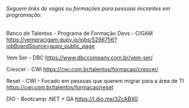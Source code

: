 ###### Seguem links de vagas ou formações para pessoas iniciantes em programação:

Banco de Talentos - Programa de Formação Devs - CIGAM 
https://vempracigam.gupy.io/jobs/5296756?jobBoardSource=gupy_public_page

Vem Ser - DBC
https://www.dbccompany.com.br/vem-ser/

Crescer - CWI
https://cwi.com.br/talentos/formacao/crescer/

Reset - CWI - Focado em pessoas que querem migrar para a área de TI
https://cwi.com.br/talentos/formacao/reset

DIO - Bootcamp .NET + QA
https://l.dio.me/3ZcABX0



